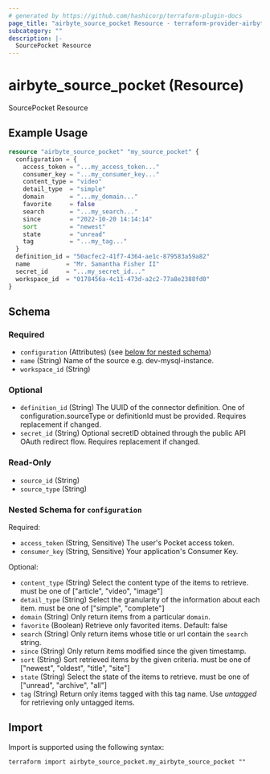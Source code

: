```yaml
---
# generated by https://github.com/hashicorp/terraform-plugin-docs
page_title: "airbyte_source_pocket Resource - terraform-provider-airbyte"
subcategory: ""
description: |-
  SourcePocket Resource
---
```


# airbyte_source_pocket (Resource)

SourcePocket Resource

## Example Usage

```terraform
resource "airbyte_source_pocket" "my_source_pocket" {
  configuration = {
    access_token = "...my_access_token..."
    consumer_key = "...my_consumer_key..."
    content_type = "video"
    detail_type  = "simple"
    domain       = "...my_domain..."
    favorite     = false
    search       = "...my_search..."
    since        = "2022-10-20 14:14:14"
    sort         = "newest"
    state        = "unread"
    tag          = "...my_tag..."
  }
  definition_id = "50acfec2-41f7-4364-ae1c-879583a59a82"
  name          = "Mr. Samantha Fisher II"
  secret_id     = "...my_secret_id..."
  workspace_id  = "0178456a-4c11-473d-a2c2-77a8e2388fd0"
}
```

<!-- schema generated by tfplugindocs -->
## Schema

### Required

- `configuration` (Attributes) (see [below for nested schema](#nestedatt--configuration))
- `name` (String) Name of the source e.g. dev-mysql-instance.
- `workspace_id` (String)

### Optional

- `definition_id` (String) The UUID of the connector definition. One of configuration.sourceType or definitionId must be provided. Requires replacement if changed.
- `secret_id` (String) Optional secretID obtained through the public API OAuth redirect flow. Requires replacement if changed.

### Read-Only

- `source_id` (String)
- `source_type` (String)

<a id="nestedatt--configuration"></a>
### Nested Schema for `configuration`

Required:

- `access_token` (String, Sensitive) The user's Pocket access token.
- `consumer_key` (String, Sensitive) Your application's Consumer Key.

Optional:

- `content_type` (String) Select the content type of the items to retrieve. must be one of ["article", "video", "image"]
- `detail_type` (String) Select the granularity of the information about each item. must be one of ["simple", "complete"]
- `domain` (String) Only return items from a particular `domain`.
- `favorite` (Boolean) Retrieve only favorited items. Default: false
- `search` (String) Only return items whose title or url contain the `search` string.
- `since` (String) Only return items modified since the given timestamp.
- `sort` (String) Sort retrieved items by the given criteria. must be one of ["newest", "oldest", "title", "site"]
- `state` (String) Select the state of the items to retrieve. must be one of ["unread", "archive", "all"]
- `tag` (String) Return only items tagged with this tag name. Use _untagged_ for retrieving only untagged items.

## Import

Import is supported using the following syntax:

```shell
terraform import airbyte_source_pocket.my_airbyte_source_pocket ""
```
